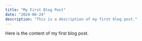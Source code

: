 ```yaml
---
title: "My First Blog Post"
date: "2024-08-24"
description: "This is a description of my first blog post."
---
```


Here is the content of my first blog post.
